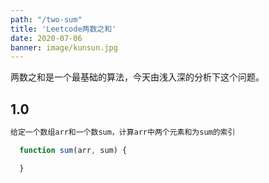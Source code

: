 ```yaml
---
path: "/two-sum"
title: 'Leetcode两数之和'
date: 2020-07-06
banner: image/kunsun.jpg
---
```


两数之和是一个最基础的算法，今天由浅入深的分析下这个问题。

## 1.0
```txt
给定一个数组arr和一个数sum，计算arr中两个元素和为sum的索引
```

```js
  function sum(arr, sum) {

  }
```
